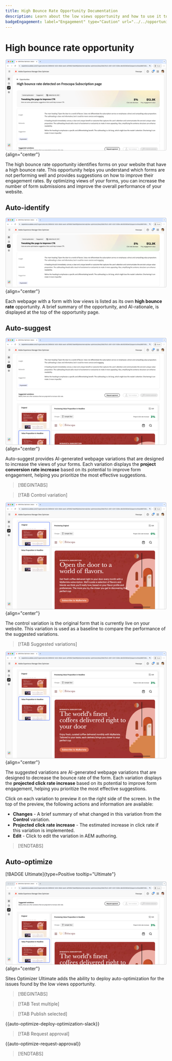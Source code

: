 ```yaml
---
title: High Bounce Rate Opportunity Documentation
description: Learn about the low views opportunity and how to use it to improve form engagement on your website.
badgeEngagement: label="Engagement" type="Caution" url="../../opportunity-types/engagement.md" tooltip="Engagement"
---
```


# High bounce rate opportunity

![High bounce rate opportunity](./assets/high-bounce-rate/hero.png){align="center"}

The high bounce rate opportunity identifies forms on your website that have a high bounce rate. This opportunity helps you understand which forms are not performing well and provides suggestions on how to improve their engagement rates. By optimizing views of your forms, you can increase the number of form submissions and improve the overall performance of your website.

## Auto-identify

![Auto-identify high bounce rate](./assets/high-bounce-rate/auto-identify.png){align="center"}

Each webpage with a form with low views is listed as its own **high bounce rate** opportunity. A brief summary of the opportunity, and AI-rationale, is displayed at the top of the opportunity page.

## Auto-suggest

![Auto-suggest high bounce rate](./assets/high-bounce-rate/auto-suggest.png){align="center"}

Auto-suggest provides AI-generated webpage variations that are designed to increase the views of your forms. Each variation displays the **project conversion rate increase** based on its potential to improve form engagement, helping you prioritize the most effective suggestions.

>[!BEGINTABS]

>[!TAB Control variation]

![Original variations](./assets/high-bounce-rate/original-variation.png){align="center"}

The control variation is the original form that is currently live on your website. This variation is used as a baseline to compare the performance of the suggested variations.

>[!TAB Suggested variations]

![Suggested variations](./assets/high-bounce-rate/suggested-variations.png){align="center"}

The suggested variations are AI-generated webpage variations that are designed to decrease the bounce rate of the form. Each variation displays the **projected click rate increase** based on its potential to improve form engagement, helping you prioritize the most effective suggestions.

Click on each variation to preview it on the right side of the screen. In the top of the preview, the following actions and information are available:

* **Changes** - A brief summary of what changed in this variation from the **Control** variation.
* **Projected click rate increase** - The estimated increase in click rate if this variation is implemented.
* **Edit** - Click to edit the variation in AEM authoring.

>[!ENDTABS]

## Auto-optimize

[!BADGE Ultimate]{type=Positive tooltip="Ultimate"}

![Auto-optimize high bounce rate](./assets/high-bounce-rate/auto-optimize.png){align="center"}

Sites Optimizer Ultimate adds the ability to deploy auto-optimization for the issues found by the low views opportunity.

>[!BEGINTABS]

>[!TAB Test multiple]


>[!TAB Publish selected]

{{auto-optimize-deploy-optimization-slack}}

>[!TAB Request approval]

{{auto-optimize-request-approval}}

>[!ENDTABS]

